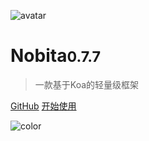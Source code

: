 
![avatar](https://api.iamtang.com/images/nobita_logo.png)

# Nobita<small>0.7.7</small>

> 一款基于Koa的轻量级框架

[GitHub](https://github.com/iamtang/nobita)
[开始使用](#Nobita是什么)

![color](#f2f2f2)